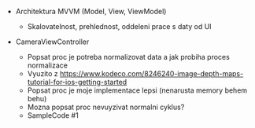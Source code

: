 - Architektura MVVM (Model, View, ViewModel)
    - Skalovatelnost, prehlednost, oddeleni prace s daty od UI

- CameraViewController
    - Popsat proc je potreba normalizovat data a jak probiha proces normalizace
    - Vyuzito z https://www.kodeco.com/8246240-image-depth-maps-tutorial-for-ios-getting-started
    - Popsat proc je moje implementace lepsi (nenarusta memory behem behu)
    - Mozna popsat proc nevuyzivat normalni cyklus?
    - SampleCode #1